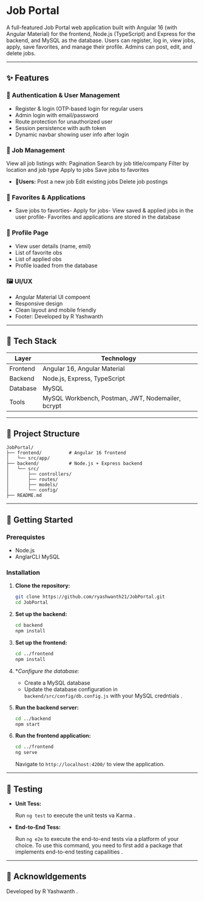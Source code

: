 
# Job Portal

A full-featured Job Portal web application built with Angular 16 (with Angular Material) for the frontend, Node.js (TypeScript) and Express for the backend, and MySQL as the database. Users can register, log in, view jobs, apply, save favorites, and manage their profile. Admins can post, edit, and delete jobs.

---

## ✨ Features

### 👤 Authentication & User Management

- Register & login (OTP-based login for regular users
- Admin login with email/password
- Route protection for unauthorized user
- Session persistence with auth token
- Dynamic navbar showing user info after login

### 📄 Job Management

  View all job listings with:
    Pagination
    Search by job title/company
    Filter by location and job type
  Apply to jobs
  Save jobs to favorites
- **Users:**
    Post a new job
    Edit existing jobs
    Delete job postings

### 🔖 Favorites & Applications
-  Save jobs to favorties-  Apply for jobs-  View saved & applied jobs in the user profile-  Favorites and applications are stored in the database

### 🧾 Profile Page
-  View user details (name, emil)
-  List of favorite obs
-  List of applied obs
-  Profile loaded from the database

### 🖼️ UI/UX

-  Angular Material UI compoent
-  Responsive design
-  Clean layout and mobile friendly
-  Footer: Developed by R Yashwanth

---

## 🔧 Tech Stack

| Layer     | Technology                      |
|-----------|---------------------------------|
| Frontend  | Angular 16, Angular Material    |
| Backend   | Node.js, Express, TypeScript    |
| Database  | MySQL                           |
| Tools     | MySQL Workbench, Postman, JWT, Nodemailer, bcrypt |

---

## 📂 Project Structure

```
JobPortal/
├── frontend/          # Angular 16 frontend
│   └── src/app/
├── backend/           # Node.js + Express backend
│   └── src/
│       ├── controllers/
│       ├── routes/
│       ├── models/
│       └── config/
├── README.md
```

---

## 🚀 Getting Started

### Prerequistes

-  Node.js 
-  AnglarCLI
  MySQL

### Installation

1. **Clone the repository:**

   ```bash
   git clone https://github.com/ryashwanth21/JobPortal.git
   cd JobPortal
   ```

2. **Set up the backend:**

   ```bash
   cd backend
   npm install
   ```

3. **Set up the frontend:**

   ```bash
   cd ../frontend
   npm install
   ```

4. **Configure the database:*

   -  Create a MySQL database
   -  Update the database configuration in `backend/src/config/db.config.js` with your MySQL credntials .

5. **Run the backend server:**

   ```bash
   cd ../backend
   npm start
   ```

6. **Run the frontend application:**

   ```bash
   cd ../frontend
   ng serve
   ```

   Navigate to `http://localhost:4200/` to view the application.

---

## 🧪 Testing

- **Unit Tess:**

   Run `ng test` to execute the unit tests va Karma .

- **End-to-End Tess:**

   Run `ng e2e` to execute the end-to-end tests via a platform of your choice. To use this command, you need to first add a package that implements end-to-end testing capailities .

---


## 🙌 Acknowldgements

 Developed by R Yashwanth .
